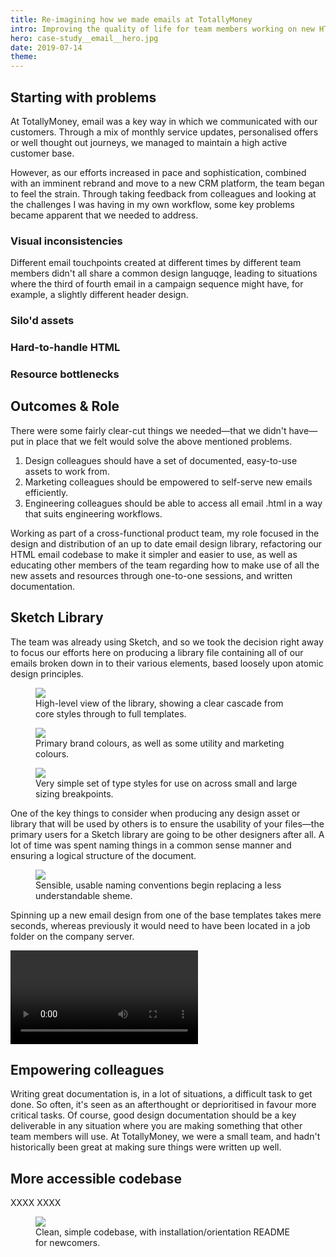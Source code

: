 ```yaml
---
title: Re-imagining how we made emails at TotallyMoney
intro: Improving the quality of life for team members working on new HTML email projects by centralising email design assets and simplifying the codebase.
hero: case-study__email__hero.jpg
date: 2019-07-14
theme: 
---
```



## Starting with problems

At TotallyMoney, email was a key way in which we communicated with our customers. Through a mix of monthly service updates, personalised offers or well thought out journeys, we managed to maintain a high active customer base.

However, as our efforts increased in pace and sophistication, combined with an imminent rebrand and move to a new CRM platform, the team began to feel the strain. Through taking feedback from colleagues and looking at the challenges I was having in my own workflow, some key problems became apparent that we needed to address.

### Visual inconsistencies

Different email touchpoints created at different times by different team members didn't all share a common design languqge, leading to situations where the third of fourth email in a campaign sequence might have, for example, a slightly different header design.

### Silo'd assets

### Hard-to-handle HTML

### Resource bottlenecks


## Outcomes & Role

There were some fairly clear-cut things we needed—that we didn't have—put in place that we felt would solve the above mentioned problems.

1. Design colleagues should have a set of documented, easy-to-use assets to work from.
2. Marketing colleagues should be empowered to self-serve new emails efficiently.
3. Engineering colleagues should be able to access all email .html in a way that suits engineering workflows.

Working as part of a cross-functional product team, my role focused in the design and distribution of an up to date email design library, refactoring our HTML email codebase to make it simpler and easier to use, as well as educating other members of the team regarding how to make use of all the new assets and resources through one-to-one sessions, and written documentation.

## Sketch Library

The team was already using Sketch, and so we took the decision right away to focus our efforts here on producing a library file containing all of our emails broken down in to their various elements, based loosely upon atomic design principles.

<figure>
  <img src="/_assets/img/case-study__email__stylekit.jpg" />
  <figcaption>High-level view of the library, showing a clear cascade from core styles through to full templates.</figcaption>
</figure>

<figure>
  <img src="/_assets/img/case-study__email__colour.jpg" />
  <figcaption>Primary brand colours, as well as some utility and marketing colours.</figcaption>
</figure>

<figure>
  <img src="/_assets/img/case-study__email__type.jpg" />
  <figcaption>Very simple set of type styles for use on across small and large sizing breakpoints.</figcaption>
</figure>

One of the key things to consider when producing any design asset or library that will be used by others is to ensure the usability of your files—the primary users for a Sketch library are going to be other designers after all. A lot of time was spent naming things in a common sense manner and ensuring a logical structure of the document.

<figure>
  <img src="/_assets/img/case-study__email__symbols.jpg" />
  <figcaption>Sensible, usable naming conventions begin replacing a less understandable sheme.</figcaption>
</figure>

Spinning up a new email design from one of the base templates takes mere seconds, whereas previously it would need to have been located in a job folder on the company server.

<video controls autoplay loop>
  <source src="/_assets/mov/case-study__email__template.mp4" type="video/mp4">
  <p>This browser does not support the video element.</p>
</video>

## Empowering colleagues

Writing great documentation is, in a lot of situations, a difficult task to get done. So often, it's seen as an afterthought or deprioritised in favour more critical tasks. Of course, good design documentation should be a key deliverable in any situation where you are making something that other team members will use. At TotallyMoney, we were a small team, and hadn't historically been great at making sure things were written up well. 

## More accessible codebase

XXXX XXXX

<figure>
  <img src="/_assets/img/case-study__email__repo.jpg" />
  <figcaption>Clean, simple codebase, with installation/orientation README for newcomers.</figcaption>
</figure>


